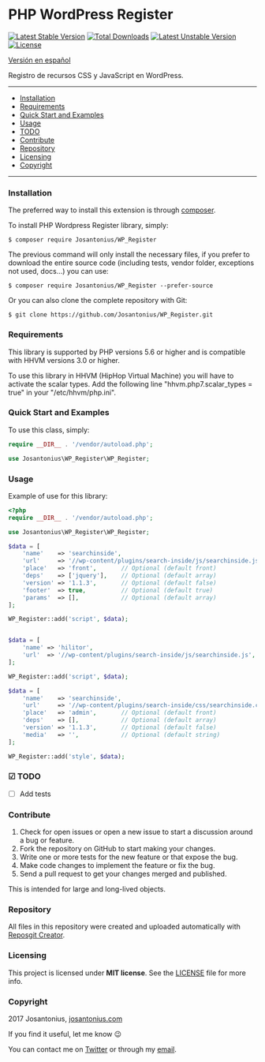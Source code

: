 # PHP WordPress Register

[![Latest Stable Version](https://poser.pugx.org/josantonius/wp_register/v/stable)](https://packagist.org/packages/josantonius/wp_register) [![Total Downloads](https://poser.pugx.org/josantonius/wp_register/downloads)](https://packagist.org/packages/josantonius/wp_register) [![Latest Unstable Version](https://poser.pugx.org/josantonius/wp_register/v/unstable)](https://packagist.org/packages/josantonius/wp_register) [![License](https://poser.pugx.org/josantonius/wp_register/license)](https://packagist.org/packages/josantonius/wp_register)

[Versión en español](README-ES.md)

Registro de recursos CSS y JavaScript en WordPress.

---

- [Installation](#installation)
- [Requirements](#requirements)
- [Quick Start and Examples](#quick-start-and-examples)
- [Usage](#usage)
- [TODO](#-todo)
- [Contribute](#contribute)
- [Repository](#repository)
- [Licensing](#licensing)
- [Copyright](#copyright)

---

### Installation

The preferred way to install this extension is through [composer](http://getcomposer.org/download/).

To install PHP Wordpress Register library, simply:

    $ composer require Josantonius/WP_Register

The previous command will only install the necessary files, if you prefer to download the entire source code (including tests, vendor folder, exceptions not used, docs...) you can use:

    $ composer require Josantonius/WP_Register --prefer-source

Or you can also clone the complete repository with Git:

    $ git clone https://github.com/Josantonius/WP_Register.git
    
### Requirements

This library is supported by PHP versions 5.6 or higher and is compatible with HHVM versions 3.0 or higher.

To use this library in HHVM (HipHop Virtual Machine) you will have to activate the scalar types. Add the following line "hhvm.php7.scalar_types = true" in your "/etc/hhvm/php.ini".

### Quick Start and Examples

To use this class, simply:

```php
require __DIR__ . '/vendor/autoload.php';

use Josantonius\WP_Register\WP_Register;
```
### Usage

Example of use for this library:

```php
<?php
require __DIR__ . '/vendor/autoload.php';

use Josantonius\WP_Register\WP_Register;

$data = [
    'name'    => 'searchinside',
    'url'     => '//wp-content/plugins/search-inside/js/searchinside.js',
    'place'   => 'front',       // Optional (default front)
    'deps'    => ['jquery'],    // Optional (default array)
    'version' => '1.1.3',       // Optional (default false)
    'footer'  => true,          // Optional (default true)
    'params'  => [],            // Optional (default array)
];

WP_Register::add('script', $data);


$data = [
    'name' => 'hilitor',
    'url'  => '//wp-content/plugins/search-inside/js/searchinside.js',
];

WP_Register::add('script', $data);

$data = [
    'name'    => 'searchinside',
    'url'     => '//wp-content/plugins/search-inside/css/searchinside.css',
    'place'   => 'admin',       // Optional (default front)
    'deps'    => [],            // Optional (default array)
    'version' => '1.1.3',       // Optional (default false)
    'media'   => '',            // Optional (default string)
];

WP_Register::add('style', $data);
```

### ☑ TODO

- [ ] Add tests

### Contribute
1. Check for open issues or open a new issue to start a discussion around a bug or feature.
1. Fork the repository on GitHub to start making your changes.
1. Write one or more tests for the new feature or that expose the bug.
1. Make code changes to implement the feature or fix the bug.
1. Send a pull request to get your changes merged and published.

This is intended for large and long-lived objects.

### Repository

All files in this repository were created and uploaded automatically with [Reposgit Creator](https://github.com/Josantonius/BASH-Reposgit).

### Licensing

This project is licensed under **MIT license**. See the [LICENSE](LICENSE) file for more info.

### Copyright

2017 Josantonius, [josantonius.com](https://josantonius.com/)

If you find it useful, let me know :wink:

You can contact me on [Twitter](https://twitter.com/Josantonius) or through my [email](mailto:hello@josantonius.com).